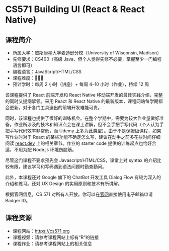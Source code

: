 # CS571 Building UI (React & React Native)

## 课程简介

- 所属大学：威斯康星大学麦迪逊分校（University of Wisconsin, Madison）
- 先修要求：CS400（高级 Java，但个人觉得先修不必要，掌握至少一门编程语言即可）
- 编程语言：JavaScript/HTML/CSS
- 课程难度：🌟🌟🌟
- 预计学时：每周 2 小时（讲座）+ 每周 4–10 小时（作业），持续 12 周

该课程提供了 React 前端开发和 React Native 移动端开发的最佳实践介绍，完整的同时又提纲挈领。采用 React 和 React Native 的最新版本，课程网站每学期都会更新。对于各门工具迭出的前端开发难能可贵。

同时，该课程也提供了很好的训练机会。在整个学期中，需要为较大作业量做好准备。作业所涉及的技术和知识点会在课上讲解，但不会手把手写代码（个人认为手把手写代码效率非常低，而 Udemy 上多为此类型）。由于不是保姆级课程，如果写作业时对于 React 的某些功能不确定怎么写，建议在动手之前多花些时间仔细阅读 [react.dev](https://react.dev/reference/react) 上的相关章节。作业的 starter code 提供的训练起点也恰好合适，不用为配 Node.js 环境伤脑筋。

尽管这门课程不要求预先会 Javascript/HTML/CSS，课堂上对 syntax 的介绍比较有限，建议学习和写码遇到语法问题时勤查勤问。

此外，本课程还对 Google 旗下的 ChatBot 开发工具 Dialog Flow 有较为深入的介绍和练习。还对 UX Design 的实用原则和技术有所讲解。

根据官网信息，CS 571 对所有人开放。你可以在[官网](https://cs571.org/auth)直接使用电子邮箱申请 Badger ID。

## 课程资源

- 课程网站：<https://cs571.org>
- 课程视频：请参考课程网站上标有“R”的链接
- 课程作业：请参考课程网站上的相关信息
